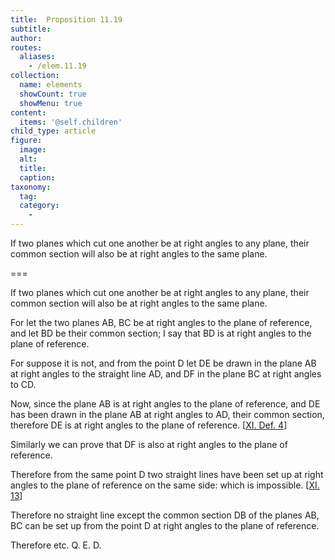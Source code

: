 ```yaml
---
title:  Proposition 11.19
subtitle: 
author:
routes:
  aliases:
    - /elem.11.19
collection:
  name: elements
  showCount: true
  showMenu: true
content:
  items: '@self.children'
child_type: article
figure:
  image:
  alt:
  title:
  caption:
taxonomy:
  tag:
  category:
    - 
---
```


<p><hi rend="ital">If two planes which cut one another be at right angles to any plane</hi>, <hi rend="ital">their common section will also be at right angles to the same plane.</hi>
      </p>

===

<p><span class="ital">If two planes which cut one another be at right angles to any plane</span>, <span class="ital">their common section will also be at right angles to the same plane.</span>
      </p>

<p>For let the two planes <span class="ital">AB</span>, <span class="ital">BC</span> be at right angles to the plane of reference, and let <span class="ital">BD</span> be their common section; I say that <span class="ital">BD</span> is at right angles to the plane of reference. </p>

<p>For suppose it is not, and from the point <span class="ital">D</span> let <span class="ital">DE</span> be drawn in the plane <span class="ital">AB</span> at right angles to the straight line <span class="ital">AD</span>, and <span class="ital">DF</span> in the plane <span class="ital">BC</span> at right angles to <span class="ital">CD</span>. 
      </p>

<p>Now, since the plane <span class="ital">AB</span> is at right angles to the plane of reference, and <span class="ital">DE</span> has been drawn in the plane <span class="ital">AB</span> at right angles to <span class="ital">AD</span>, their common section, therefore <span class="ital">DE</span> is at right angles to the plane of reference. [<a href="/elem.11.def.4">XI. Def. 4</a>] <pb n="305"/></p>

<p>Similarly we can prove that <span class="ital">DF</span> is also at right angles to the plane of reference. </p>

<p>Therefore from the same point <span class="ital">D</span> two straight lines have been set up at right angles to the plane of reference on the same side: which is impossible. [<a href="/elem.11.13">XI. 13</a>] </p>

<p>Therefore no straight line except the common section <span class="ital">DB</span> of the planes <span class="ital">AB</span>, <span class="ital">BC</span> can be set up from the point <span class="ital">D</span> at right angles to the plane of reference. </p>

<p>Therefore etc. Q. E. D.</p>
